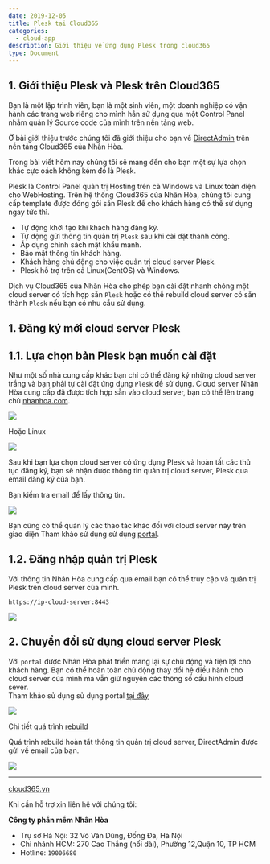 ```yaml
---
date: 2019-12-05
title: Plesk tại Cloud365
categories:
  - cloud-app
description: Giới thiệu về ứng dụng Plesk trong cloud365
type: Document
---
```


## 1. Giới thiệu Plesk và Plesk trên Cloud365

Bạn là một lập trình viên, bạn là một sinh viên, một doanh nghiệp có vận hành các trang web riêng cho mình hẳn sử dụng qua một Control Panel nhằm quản lý Source code của mình trên nền tảng web.

Ở bài giới thiệu trước chúng tôi đã giới thiệu cho bạn về <a href="https://support.cloud365.vn/cloud-app/gioi-thieu-direct-admin/" target="_blank">DirectAdmin</a> trên nền tảng Cloud365 của Nhân Hòa.

Trong bài viết hôm nay chúng tôi sẽ mang đến cho bạn một sự lựa chọn khác cực oách không kém đó là Plesk.

Plesk là  Control Panel quản trị Hosting trên cả Windows và Linux toàn diện cho WebHosting. Trên hệ thống Cloud365 của Nhân Hòa, chúng tôi cung cấp template được đóng gói sẵn Plesk để cho khách hàng có thể sử dụng ngay tức thì. 

+ Tự động khởi tạo khi khách hàng đăng ký.<br>
+ Tự động gửi thông tin quản trị `Plesk` sau khi cài đặt thành công.<br>
+ Áp dụng chính sách mật khẩu mạnh.<br>
+ Bảo mật thông tin khách hàng.<br>
+ Khách hàng chủ động cho việc quản trị cloud server Plesk.<br>
+ Plesk hỗ trợ trên cả Linux(CentOS) và Windows.

Dịch vụ Cloud365 của Nhân Hòa cho phép bạn cài đặt nhanh chóng một cloud server có tích hợp sẵn `Plesk` hoặc có thể rebuild cloud server có sẵn thành `Plesk` nếu bạn có nhu cầu sử dụng.

## 1. Đăng ký mới cloud server Plesk

## 1.1. Lựa chọn bản Plesk bạn muốn cài đặt

Như một số nhà cung cấp khác bạn chỉ có thể đăng ký những cloud server trắng và bạn phải tự cài đặt ứng dụng `Plesk` để sử dụng. Cloud server Nhân Hòa cung cấp đã được tích hợp sẵn vào cloud server, bạn có thể lên trang chủ <a href="https://nhanhoa.com/may-chu/may-chu-ao-vps.html" target="_blank">nhanhoa.com</a>.

![](/images/img-plesk/plesk-01.png)

Hoặc Linux 

![](/images/img-plesk/plesk-02.png)

Sau khi bạn lựa chọn cloud server có ứng dụng Plesk và hoàn tất các thủ tục đăng ký, bạn sẽ nhận được thông tin quản trị cloud server, Plesk qua email đăng ký của bạn.

Bạn kiểm tra email để lấy thông tin.

![](/images/img-plesk/plesk-05.png)

Bạn cũng có thể quản lý các thao tác khác đối với cloud server này trên giao diện Tham khảo sử dụng sử dụng  <a href="https://support.cloud365.vn/category/cloud-server/" target="_blank">portal</a>.

## 1.2. Đăng nhập quản trị Plesk

Với thông tin Nhân Hòa cung cấp qua email bạn có thể truy cập và quản trị Plesk trên cloud server của mình.

```
https://ip-cloud-server:8443
```
![](/images/img-plesk/plesk-03.png)

## 2. Chuyển đổi sử dụng cloud server Plesk

Với `portal` được Nhân Hòa phát triển mang lại sự chủ động và tiện lợi cho khách hàng. Bạn có thể hoàn toàn chủ động thay đổi hệ điều hành cho cloud server của mình mà vẫn giữ nguyên các thông số cấu hình cloud sever.<br>
Tham khảo sử dụng sử dụng portal <a href="https://support.cloud365.vn/category/cloud-server/" target="_blank">tại đây</a>

![](/images/img-plesk/plesk-04.png)

Chi tiết quá trình [rebuild](https://support.cloud365.vn/cloud-server/rebuild-cloud-server/)

Quá trình rebuild hoàn tất thông tin quản trị cloud server, DirectAdmin được gửi về email của bạn.

![](/images/img-plesk/plesk-06.png)

---
<a href="https://cloud365.vn/" target="_blank">cloud365.vn</a>

Khi cần hỗ trợ xin liên hệ với chúng tôi:

**Công ty phần mềm Nhân Hòa**
- Trụ sở Hà Nội: 32 Võ Văn Dũng, Đống Đa, Hà Nội
- Chi nhánh HCM: 270 Cao Thắng (nối dài), Phường 12,Quận 10, TP HCM
- Hotline: `19006680`
